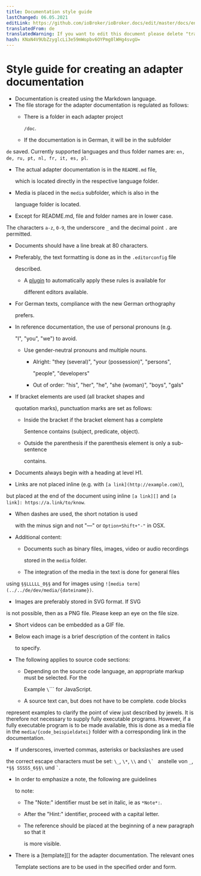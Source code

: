 ```yaml
---
title: Documentation style guide
lastChanged: 06.05.2021
editLink: https://github.com/ioBroker/ioBroker.docs/edit/master/docs/en/dev/adapterdocstyleguide.md
translatedFrom: de
translatedWarning: If you want to edit this document please delete "translatedFrom" field, elsewise this document will be translated automatically again
hash: KNaN4V9UbZzyglcLi3e59mWopbv6OYPmg0lWHg4svgU=
---
```

# Style guide for creating an adapter documentation
* Documentation is created using the Markdown language.
* The file storage for the adapter documentation is regulated as follows:
  * There is a folder in each adapter project

    `/doc`.

  * If the documentation is in German, it will be in the subfolder

`de` saved. Currently supported languages and thus folder names are: `en, de, ru, pt, nl, fr, it, es, pl`.

  * The actual adapter documentation is in the `README.md` file,

    which is located directly in the respective language folder.

  * Media is placed in the `media` subfolder, which is also in the

    language folder is located.

  * Except for README.md, file and folder names are in lower case.

The characters `a-z`, `0-9`, the underscore `_` and the decimal point `.` are permitted.

* Documents should have a line break at 80 characters.
* Preferably, the text formatting is done as in the `.editorconfig` file

  described.

  * A [plugin][] to automatically apply these rules is available for

    different editors available.

* For German texts, compliance with the new German orthography

  prefers.

* In reference documentation, the use of personal pronouns (e.g.

  "I", "you", "we") to avoid.

  * Use gender-neutral pronouns and multiple nouns.
    * Alright: "they (several)", "your (possession)", "persons",

      "people", "developers"

    * Out of order: "his", "her", "he", "she (woman)", "boys", "gals"
* If bracket elements are used (all bracket shapes and

  quotation marks), punctuation marks are set as follows:

  * Inside the bracket if the bracket element has a complete

    Sentence contains (subject, predicate, object).

  * Outside the parenthesis if the parenthesis element is only a sub-sentence

    contains.

* Documents always begin with a heading at level H1.
* Links are not placed inline (e.g. with `[a link](http://example.com)`),

but placed at the end of the document using inline `[a link][]` and `[a link]: https://a.link/to/know`.

* When dashes are used, the short notation is used

  with the minus sign and not "—" or `Option+Shift+"-"` in OSX.

* Additional content:
  * Documents such as binary files, images, video or audio recordings

    stored in the `media` folder.

  * The integration of the media in the text is done for general files

using `§§LLLLL_0§§` and for images using `![media term](../../de/dev/media/{dateiname})`.

  * Images are preferably stored in SVG format. If SVG

is not possible, then as a PNG file. Please keep an eye on the file size.

  * Short videos can be embedded as a GIF file.
  * Below each image is a brief description of the content in italics

    to specify.

* The following applies to source code sections:
  * Depending on the source code language, an appropriate markup must be selected. For the

    Example `\`\`\`` for JavaScript.

  * A source text can, but does not have to be complete. code blocks

represent examples to clarify the point of view just described by jewels. It is therefore not necessary to supply fully executable programs. However, if a fully executable program is to be made available, this is done as a media file in the `media/{code_beispieldatei}` folder with a corresponding link in the documentation.

* If underscores, inverted commas, asterisks or backslashes are used

the correct escape characters must be set: `\_`, `\*`, `\\` and ``\` `` anstelle von `_`, `*§§ SSSSS_6§§\` und `` ` ``.

* In order to emphasize a note, the following are guidelines

  to note:

  * The "Note:" identifier must be set in italic, ie as `*Note*:`.
  * After the "Hint:" identifier, proceed with a capital letter.
  * The reference should be placed at the beginning of a new paragraph so that it

    is more visible.

* There is a [template][] for the adapter documentation. The relevant ones

  Template sections are to be used in the specified order and form.

[Plugin]: http://editorconfig.org/#download

[Vorlage]: dev/adaptertemplate